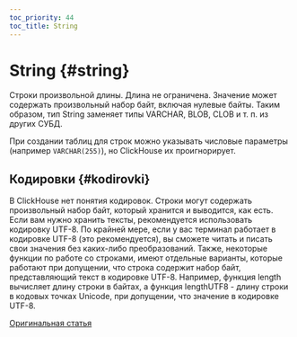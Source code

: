 ```yaml
---
toc_priority: 44
toc_title: String
---
```


# String {#string}

Строки произвольной длины. Длина не ограничена. Значение может содержать произвольный набор байт, включая нулевые байты.
Таким образом, тип String заменяет типы VARCHAR, BLOB, CLOB и т. п. из других СУБД.

При создании таблиц для строк можно указывать числовые параметры (например `VARCHAR(255)`), но СlickHouse их проигнорирует.

## Кодировки {#kodirovki}

В ClickHouse нет понятия кодировок. Строки могут содержать произвольный набор байт, который хранится и выводится, как есть.
Если вам нужно хранить тексты, рекомендуется использовать кодировку UTF-8. По крайней мере, если у вас терминал работает в кодировке UTF-8 (это рекомендуется), вы сможете читать и писать свои значения без каких-либо преобразований.
Также, некоторые функции по работе со строками, имеют отдельные варианты, которые работают при допущении, что строка содержит набор байт, представляющий текст в кодировке UTF-8.
Например, функция length вычисляет длину строки в байтах, а функция lengthUTF8 - длину строки в кодовых точках Unicode, при допущении, что значение в кодировке UTF-8.

[Оригинальная статья](https://clickhouse.tech/docs/ru/data_types/string/) <!--hide-->
